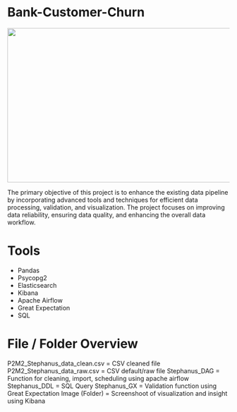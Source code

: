 # Bank-Customer-Churn

<center><img src="https://www.cleartouch.in/wp-content/uploads/2022/11/Customer-Churn.png" height=350, width=700></img></center>

The primary objective of this project is to enhance the existing data pipeline by incorporating advanced tools and techniques for efficient data processing, validation, and visualization. The project focuses on improving data reliability, ensuring data quality, and enhancing the overall data workflow.

# Tools 
- Pandas
- Psycopg2
- Elasticsearch
- Kibana
- Apache Airflow
- Great Expectation
- SQL

# File / Folder Overview

P2M2_Stephanus_data_clean.csv = CSV cleaned file
P2M2_Stephanus_data_raw.csv = CSV default/raw file
Stephanus_DAG = Function for cleaning, import, scheduling using apache airflow
Stephanus_DDL = SQL Query
Stephanus_GX = Validation function using Great Expectation
Image (Folder) = Screenshoot of visualization and insight using Kibana
